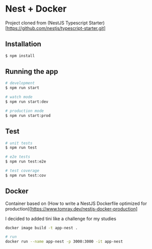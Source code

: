 # Nest + Docker

Project cloned from (NestJS Typescript Starter)[https://github.com/nestjs/typescript-starter.git]

## Installation

```bash
$ npm install
```

## Running the app

```bash
# development
$ npm run start

# watch mode
$ npm run start:dev

# production mode
$ npm run start:prod
```

## Test

```bash
# unit tests
$ npm run test

# e2e tests
$ npm run test:e2e

# test coverage
$ npm run test:cov
```

## Docker

Container based on (How to write a NestJS Dockerfile optimized for production)[https://www.tomray.dev/nestjs-docker-production]

I decided to added tini like a challenge for my studies

```bash
docker image build -t app-nest .

# run
docker run --name app-nest -p 3000:3000 -it app-nest

```
